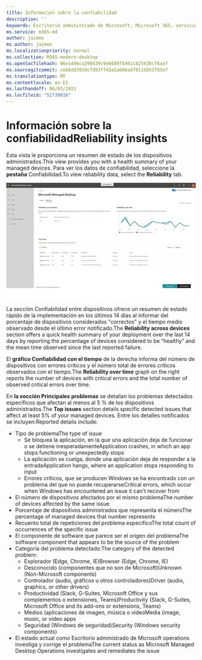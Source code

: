 ```yaml
---
title: Información sobre la confiabilidad
description: ''
keywords: Escritorio administrado de Microsoft, Microsoft 365, servicio, documentación
ms.service: m365-md
author: jaimeo
ms.author: jaimeo
ms.localizationpriority: normal
ms.collection: M365-modern-desktop
ms.openlocfilehash: 06e1446ca290439c9e6689f4461c825438cf6aaf
ms.sourcegitcommit: cebbdd393dcfd93ff43a1ab66ad70115853f83e7
ms.translationtype: MT
ms.contentlocale: es-ES
ms.lasthandoff: 06/03/2021
ms.locfileid: "52739816"
---
```

# <a name="reliability-insights"></a><span data-ttu-id="187ed-103">Información sobre la confiabilidad</span><span class="sxs-lookup"><span data-stu-id="187ed-103">Reliability insights</span></span>

<span data-ttu-id="187ed-104">Esta vista le proporciona un resumen de estado de los dispositivos administrados.</span><span class="sxs-lookup"><span data-stu-id="187ed-104">This view provides you with a health summary of your managed devices.</span></span> <span data-ttu-id="187ed-105">Para ver los datos de confiabilidad, seleccione la **pestaña** Confiabilidad.</span><span class="sxs-lookup"><span data-stu-id="187ed-105">To view reliability data, select the **Reliability** tab.</span></span>


![Panel de confiabilidad: confiabilidad en todos los dispositivos en la parte superior izquierda, confiabilidad con el gráfico de tiempo en la parte superior derecha, tabla de problemas superior en la parte inferior.](../../media/insights_reliability.png)

<span data-ttu-id="187ed-108">La  sección Confiabilidad entre dispositivos ofrece un resumen de estado rápido de la implementación en los últimos 14 días al informar del porcentaje de dispositivos considerados "correctos" y el tiempo medio observado desde el último error notificado.</span><span class="sxs-lookup"><span data-stu-id="187ed-108">The **Reliability across devices** section offers a quick health summary of your deployment over the last 14 days by reporting the percentage of devices considered to be “healthy” and the mean time observed since the last reported failure.</span></span> 

 
<span data-ttu-id="187ed-109">El **gráfico Confiabilidad con el tiempo** de la derecha informa del número de dispositivos con errores críticos y el número total de errores críticos observados con el tiempo.</span><span class="sxs-lookup"><span data-stu-id="187ed-109">The **Reliability over time** graph on the right reports the number of devices with critical errors and the total number of observed critical errors over time.</span></span>

<span data-ttu-id="187ed-110">En **la sección Principales problemas** se detallan los problemas detectados específicos que afectan al menos al 5 % de los dispositivos administrados.</span><span class="sxs-lookup"><span data-stu-id="187ed-110">The **Top issues** section details specific detected issues that affect at least 5% of your managed devices.</span></span> <span data-ttu-id="187ed-111">Entre los detalles notificados se incluyen:</span><span class="sxs-lookup"><span data-stu-id="187ed-111">Reported details include:</span></span>

- <span data-ttu-id="187ed-112">Tipo de problema</span><span class="sxs-lookup"><span data-stu-id="187ed-112">The type of issue</span></span>
    - <span data-ttu-id="187ed-113">Se bloquea la aplicación, en la que una aplicación deja de funcionar o se detiene inesperadamente</span><span class="sxs-lookup"><span data-stu-id="187ed-113">Application crashes, in which an app stops functioning or unexpectedly stops</span></span>
    - <span data-ttu-id="187ed-114">La aplicación se cuelga, donde una aplicación deja de responder a la entrada</span><span class="sxs-lookup"><span data-stu-id="187ed-114">Application hangs, where an application stops responding to input</span></span>
    - <span data-ttu-id="187ed-115">Errores críticos, que se producen Windows se ha encontrado con un problema del que no puede recuperarse</span><span class="sxs-lookup"><span data-stu-id="187ed-115">Critical errors, which occur when Windows has encountered an issue it can't recover from</span></span>
- <span data-ttu-id="187ed-116">El número de dispositivos afectados por el mismo problema</span><span class="sxs-lookup"><span data-stu-id="187ed-116">The number of devices affected by the same issue</span></span>
- <span data-ttu-id="187ed-117">Porcentaje de dispositivos administrados que representa el número</span><span class="sxs-lookup"><span data-stu-id="187ed-117">The percentage of managed devices that number represents</span></span>
- <span data-ttu-id="187ed-118">Recuento total de repeticiones del problema específico</span><span class="sxs-lookup"><span data-stu-id="187ed-118">The total count of occurrences of the specific issue</span></span>
- <span data-ttu-id="187ed-119">El componente de software que parece ser el origen del problema</span><span class="sxs-lookup"><span data-stu-id="187ed-119">The software component that appears to be the source of the problem</span></span>
- <span data-ttu-id="187ed-120">Categoría del problema detectado:</span><span class="sxs-lookup"><span data-stu-id="187ed-120">The category of the detected problem:</span></span>
    - <span data-ttu-id="187ed-121">Explorador (Edge, Chrome, IE)</span><span class="sxs-lookup"><span data-stu-id="187ed-121">Browser (Edge, Chrome, IE)</span></span>
    - <span data-ttu-id="187ed-122">Desconocido (componentes que no son de Microsoft)</span><span class="sxs-lookup"><span data-stu-id="187ed-122">Unknown (Non-Microsoft components)</span></span>
    - <span data-ttu-id="187ed-123">Controlador (audio, gráficos u otros controladores)</span><span class="sxs-lookup"><span data-stu-id="187ed-123">Driver (audio, graphics, or other drivers)</span></span>
    - <span data-ttu-id="187ed-124">Productividad (Slack, G-Suites, Microsoft Office y sus complementos o extensiones, Teams)</span><span class="sxs-lookup"><span data-stu-id="187ed-124">Productivity (Slack, G-Suites, Microsoft Office and its add-ons or extensions, Teams)</span></span>
    - <span data-ttu-id="187ed-125">Medios (aplicaciones de imagen, música o vídeo</span><span class="sxs-lookup"><span data-stu-id="187ed-125">Media (image, music, or video apps</span></span>
    - <span data-ttu-id="187ed-126">Seguridad (Windows de seguridad)</span><span class="sxs-lookup"><span data-stu-id="187ed-126">Security (Windows security components)</span></span>
- <span data-ttu-id="187ed-127">El estado actual como Escritorio administrado de Microsoft operations investiga y corrige el problema</span><span class="sxs-lookup"><span data-stu-id="187ed-127">The current status as Microsoft Managed Desktop Operations investigates and remediates the issue</span></span>

